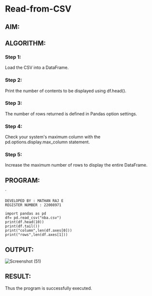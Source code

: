 # Read-from-CSV

## AIM:

## ALGORITHM:
### Step 1:
Load the CSV into a DataFrame.

### Step 2:
Print the number of contents to be displayed using df.head().

### Step 3:
The number of rows returned is defined in Pandas option settings.

### Step 4:
Check your system's maximum column with the pd.options.display.max_column statement.

### Step 5:
Increase the maximum number of rows to display the entire DataFrame.

## PROGRAM:
`
```
DEVELOPED BY : MATHAN RAJ E
REGISTER NUMBER : 22008971

import pandas as pd
df= pd.read_csv("nba.csv")
print(df.head(10))
print(df.tail())
print("column",len(df.axes[0]))
print("rows",len(df.axes[1]))
```
## OUTPUT:
![Screenshot (51)](https://user-images.githubusercontent.com/119560501/215308239-2c6ec8b7-5fa7-4d1b-b59d-5d582ee6244b.png)


## RESULT:
Thus the program is successfully executed.

